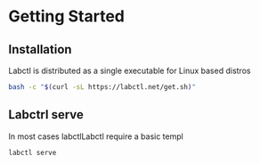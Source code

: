 # Getting Started

## Installation

Labctl is distributed as a single executable for Linux based distros

<div class="getting-started-command">

```bash
bash -c "$(curl -sL https://labctl.net/get.sh)"
```

</div>

## Labctrl serve

In most cases labctlLabctl require a basic templ

```bash
labctl serve
```

